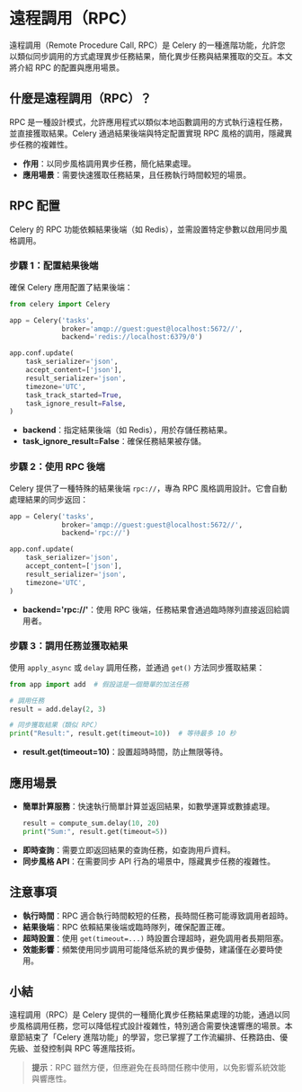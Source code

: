 # 遠程調用（RPC）

遠程調用（Remote Procedure Call, RPC）是 Celery 的一種進階功能，允許您以類似同步調用的方式處理異步任務結果，簡化異步任務與結果獲取的交互。本文將介紹 RPC 的配置與應用場景。

## 什麼是遠程調用（RPC）？

RPC 是一種設計模式，允許應用程式以類似本地函數調用的方式執行遠程任務，並直接獲取結果。Celery 通過結果後端與特定配置實現 RPC 風格的調用，隱藏異步任務的複雜性。

- **作用**：以同步風格調用異步任務，簡化結果處理。
- **應用場景**：需要快速獲取任務結果，且任務執行時間較短的場景。

## RPC 配置

Celery 的 RPC 功能依賴結果後端（如 Redis），並需設置特定參數以啟用同步風格調用。

### 步驟 1：配置結果後端

確保 Celery 應用配置了結果後端：
```python
from celery import Celery

app = Celery('tasks',
             broker='amqp://guest:guest@localhost:5672//',
             backend='redis://localhost:6379/0')

app.conf.update(
    task_serializer='json',
    accept_content=['json'],
    result_serializer='json',
    timezone='UTC',
    task_track_started=True,
    task_ignore_result=False,
)
```

- **backend**：指定結果後端（如 Redis），用於存儲任務結果。
- **task_ignore_result=False**：確保任務結果被存儲。

### 步驟 2：使用 RPC 後端

Celery 提供了一種特殊的結果後端 `rpc://`，專為 RPC 風格調用設計。它會自動處理結果的同步返回：
```python
app = Celery('tasks',
             broker='amqp://guest:guest@localhost:5672//',
             backend='rpc://')

app.conf.update(
    task_serializer='json',
    accept_content=['json'],
    result_serializer='json',
    timezone='UTC',
)
```

- **backend='rpc://'**：使用 RPC 後端，任務結果會通過臨時隊列直接返回給調用者。

### 步驟 3：調用任務並獲取結果

使用 `apply_async` 或 `delay` 調用任務，並通過 `get()` 方法同步獲取結果：
```python
from app import add  # 假設這是一個簡單的加法任務

# 調用任務
result = add.delay(2, 3)

# 同步獲取結果（類似 RPC）
print("Result:", result.get(timeout=10))  # 等待最多 10 秒
```

- **result.get(timeout=10)**：設置超時時間，防止無限等待。

## 應用場景

- **簡單計算服務**：快速執行簡單計算並返回結果，如數學運算或數據處理。
  ```python
  result = compute_sum.delay(10, 20)
  print("Sum:", result.get(timeout=5))
  ```
- **即時查詢**：需要立即返回結果的查詢任務，如查詢用戶資料。
- **同步風格 API**：在需要同步 API 行為的場景中，隱藏異步任務的複雜性。

## 注意事項

- **執行時間**：RPC 適合執行時間較短的任務，長時間任務可能導致調用者超時。
- **結果後端**：RPC 依賴結果後端或臨時隊列，確保配置正確。
- **超時設置**：使用 `get(timeout=...)` 時設置合理超時，避免調用者長期阻塞。
- **效能影響**：頻繁使用同步調用可能降低系統的異步優勢，建議僅在必要時使用。

## 小結

遠程調用（RPC）是 Celery 提供的一種簡化異步任務結果處理的功能，通過以同步風格調用任務，您可以降低程式設計複雜性，特別適合需要快速響應的場景。本章節結束了「Celery 進階功能」的學習，您已掌握了工作流編排、任務路由、優先級、並發控制與 RPC 等進階技術。

> **提示**：RPC 雖然方便，但應避免在長時間任務中使用，以免影響系統效能與響應性。
